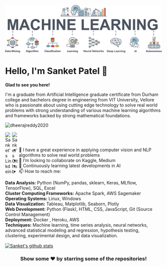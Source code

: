 <img src = "https://github.com/Sanket2311/Sanket2311/blob/main/ML.jpg" alt= "Machine learning image">

# Hello, I'm Sanket Patel 👋

**Glad to see you here!**

I'm a graduate from Artificial Intelligence graduate certificate from Durham college and bachelors degree in engineering from VIT University, Vellore who is passionate about using cutting edge technology to solve real world problems with strong understanding of various machine learning algorithms and frameworks backed by strong mathematical foundations. 

<p align="left"> <img src="https://komarev.com/ghpvc/?username=dheerajreddy2020&label=Views&color=blue&style=plastic" alt="dheerajreddy2020" /> </p>

</a>
<a href="https://www.linkedin.com/in/sanketpatel2311/">
  <img align="left" alt="Sanket's Linkdein" width="22px" src="https://cdn.jsdelivr.net/npm/simple-icons@v3/icons/linkedin.svg" />
</a>
<a href="https://github.com/Sanket2311">
  <img align="left" alt="Sanket's Github" width="22px" src="https://cdn.jsdelivr.net/npm/simple-icons@v3/icons/github.svg" />
</a>

<br/>
<br/>

- 🌱 I have a great experience in applying computer vision and NLP algorithms to solve real world problems
- 👯 I’m looking to collaborate on Kaggle, Medium
- 🤔 Continuously learning latest developments in AI
- 📫 How to reach me:

**Data Analysis:** Python (NumPy, pandas, sklearn, Keras, MLflow, TensorFlow), SQL, Excel
<br>**Cluster Computing Frameworks:** Apache Spark, AWS Sagemaker
<br>**Operating Systems:** Linux, Windows
<br>**Data Visualization:** Tableau, Matplotlib, Seaborn, Plotly
<br>**Web Development:** Python (Flask), HTML, CSS, JavaScript, Git (Source Control Management)
<br>**Deployment:** Docker , Heroku, AWS
<br>**Techniques:** Machine learning, time series analysis, neural networks, advanced statistical modeling and regression, hypothesis testing, clustering, experimental design, and data visualization.


 
</a>
<a href="https://github.com/Sanket2311">
 <img align="center" src="https://github-readme-stats.vercel.app/api?username=Sanket2311&show_icons=true&theme=light&line_height=27" alt="Sanket's github stats"/>
</a>

<div align="center">

### Show some ❤️ by starring some of the repositories!

</div>
